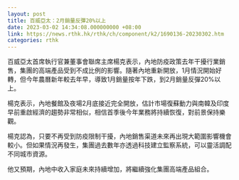 ```yaml
---
layout: post
title: 百威亞太：2月銷量反彈20%以上
date: 2023-03-02 14:34:08.000000000 +08:00
link: https://news.rthk.hk/rthk/ch/component/k2/1690136-20230302.htm
categories: rthk
---
```


百威亞太首席執行官兼董事會聯席主席楊克表示，內地防疫政策去年干擾行業銷售，集團的高端產品受到不成比例的影響。隨著內地重新開放，1月情況開始好轉，但今年農曆新年較去年早，導致1月銷量按年下跌，到2月銷量反彈20%以上。

楊克表示，內地餐館及夜場2月底接近完全開放，估計市場復蘇動力與南韓及印度早前重啟經濟的趨勢非常相似，相信首季後今年業務將持續恢復，對前景保持樂觀。

楊克認為，只要不再受到防疫限制干擾，內地銷售渠道未來再出現大範圍影響機會較小。但如果情況再發生，集團過去數年亦透過科技建立監察系統，可以靈活調配不同城市資源。

他又預期，內地中收入家庭未來持續增加，將繼續強化集團高端產品組合。
